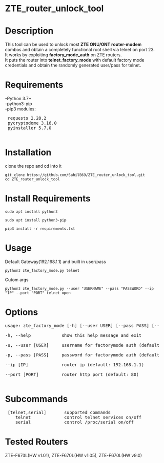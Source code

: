 # ZTE_router_unlock_tool

# Description
This tool can be used to unlock most **ZTE ONU/ONT router-modem** combos and obtain a completely functional root shell via telnet on port 23.  
It works by exploiting **factory_mode_auth** on ZTE routers.  
It puts the router into **telnet_factory_mode** with default factory mode credentials and obtain the randomly generated user/pass for telnet. 
# Requirements
-Python 3.7+  
-python3-pip  
-pip3 modules:
<pre>
 requests 2.28.2  
 pycryptodome 3.16.0    
 pyinstaller 5.7.0
  </pre>
# Installation
clone the repo and cd into it
```
git clone https://github.com/SahilB69/ZTE_router_unlock_tool.git
cd ZTE_router_unlock_tool
```
# Install Requirements
```
sudo apt install python3
```
```
sudo apt install python3-pip
```
```
pip3 install -r requirements.txt
```
# Usage
Default Gateway(192.168.1.1) and built in user/pass
```
python3 zte_factory_mode.py telnet
```
Cutom args
```
python3 zte_factory_mode.py --user "USERNAME" --pass "PASSWORD" --ip "IP" --port "PORT" telnet open
```

# Options
<pre>
usage: zte_factory_mode [-h] [--user USER] [--pass PASS] [--ip IP] [--port PORT] {telnet,serial}

-h, --help            show this help message and exit  

-u, --user [USER]     username for factorymode auth (default: ['factorymode', 'CMCCAdmin', 'CUAdmin', 'telecomadmin', 'cqadmin', 'user', 'admin', 'cuadmin', 'lnadmin', 'useradmin'])  

-p, --pass [PASS]     password for factorymode auth (default: ['nE%jA@5b', 'aDm8H%MdA', 'CUAdmin', 'nE7jA%5m', 'cqunicom', '1620@CTCC', '1620@CUcc', 'admintelecom', 'cuadmin', 'lnadmin'])  
 
--ip [IP]             router ip (default: 192.168.1.1)  
 
--port [PORT]         router http port (default: 80)  
 </pre>
  
# Subcommands
<pre>
 [telnet,serial]       supported commands
    telnet             control telnet services on/off
    serial             control /proc/serial on/off
</pre>
# Tested Routers
  ZTE-F670L(HW v1.01), ZTE-F670L(HW v1.05), ZTE-F670L(HW v9.0)
